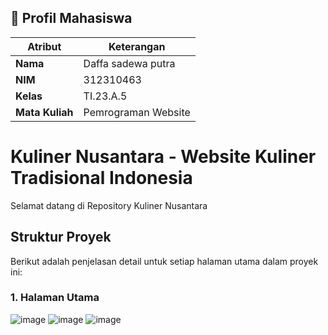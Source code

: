 ## 👤 Profil Mahasiswa

| Atribut         | Keterangan          |
| --------------- | ------------------- |
| **Nama**        | Daffa sadewa putra       |
| **NIM**         | 312310463           |
| **Kelas**       | TI.23.A.5           |
| **Mata Kuliah** | Pemrograman Website |

# Kuliner Nusantara - Website Kuliner Tradisional Indonesia

Selamat datang di Repository Kuliner Nusantara

## Struktur Proyek

Berikut adalah penjelasan detail untuk setiap halaman utama dalam proyek ini:

### 1. Halaman Utama
![image](https://github.com/user-attachments/assets/c5649074-24e2-4490-9679-0a2e8c6e10ce)
![image](https://github.com/user-attachments/assets/79dd905c-e4f1-464f-9412-1c95d242127f)
![image](https://github.com/user-attachments/assets/415b062b-f459-4c21-a7b5-7a49d1d7ec75)




